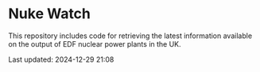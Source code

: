 # Nuke Watch

This repository includes code for retrieving the latest information available on the output of EDF nuclear power plants in the UK.

Last updated: 2024-12-29 21:08